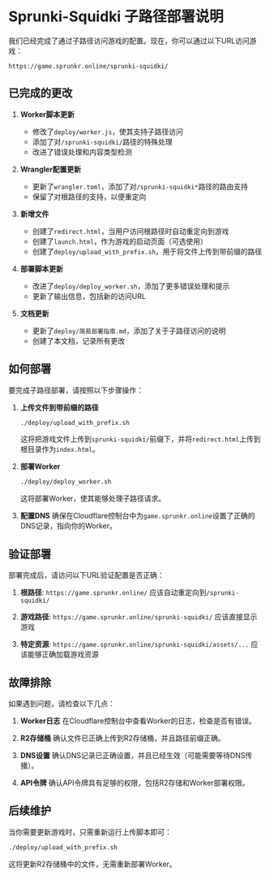 # Sprunki-Squidki 子路径部署说明

我们已经完成了通过子路径访问游戏的配置。现在，你可以通过以下URL访问游戏：

```
https://game.sprunkr.online/sprunki-squidki/
```

## 已完成的更改

1. **Worker脚本更新**
   - 修改了`deploy/worker.js`，使其支持子路径访问
   - 添加了对`/sprunki-squidki/`路径的特殊处理
   - 改进了错误处理和内容类型检测

2. **Wrangler配置更新**
   - 更新了`wrangler.toml`，添加了对`/sprunki-squidki*`路径的路由支持
   - 保留了对根路径的支持，以便重定向

3. **新增文件**
   - 创建了`redirect.html`，当用户访问根路径时自动重定向到游戏
   - 创建了`launch.html`，作为游戏的启动页面（可选使用）
   - 创建了`deploy/upload_with_prefix.sh`，用于将文件上传到带前缀的路径

4. **部署脚本更新**
   - 改进了`deploy/deploy_worker.sh`，添加了更多错误处理和提示
   - 更新了输出信息，包括新的访问URL

5. **文档更新**
   - 更新了`deploy/简易部署指南.md`，添加了关于子路径访问的说明
   - 创建了本文档，记录所有更改

## 如何部署

要完成子路径部署，请按照以下步骤操作：

1. **上传文件到带前缀的路径**
   ```bash
   ./deploy/upload_with_prefix.sh
   ```
   这将把游戏文件上传到`sprunki-squidki/`前缀下，并将`redirect.html`上传到根目录作为`index.html`。

2. **部署Worker**
   ```bash
   ./deploy/deploy_worker.sh
   ```
   这将部署Worker，使其能够处理子路径请求。

3. **配置DNS**
   确保在Cloudflare控制台中为`game.sprunkr.online`设置了正确的DNS记录，指向你的Worker。

## 验证部署

部署完成后，请访问以下URL验证配置是否正确：

1. **根路径**: `https://game.sprunkr.online/`
   应该自动重定向到`/sprunki-squidki/`

2. **游戏路径**: `https://game.sprunkr.online/sprunki-squidki/`
   应该直接显示游戏

3. **特定资源**: `https://game.sprunkr.online/sprunki-squidki/assets/...`
   应该能够正确加载游戏资源

## 故障排除

如果遇到问题，请检查以下几点：

1. **Worker日志**
   在Cloudflare控制台中查看Worker的日志，检查是否有错误。

2. **R2存储桶**
   确认文件已正确上传到R2存储桶，并且路径前缀正确。

3. **DNS设置**
   确认DNS记录已正确设置，并且已经生效（可能需要等待DNS传播）。

4. **API令牌**
   确认API令牌具有足够的权限，包括R2存储和Worker部署权限。

## 后续维护

当你需要更新游戏时，只需重新运行上传脚本即可：

```bash
./deploy/upload_with_prefix.sh
```

这将更新R2存储桶中的文件，无需重新部署Worker。
